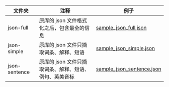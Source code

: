 
| 文件夹           | 注释                             | 例子                                                            |
|---------------|--------------------------------|---------------------------------------------------------------|
| json-full     | 原库的 json 文件格式化之后，包含最全的信息       | [sample_json_full.json](./sample_json_full.json)        |
| json-simple   | 原库的 json 文件只摘取词条、解释、短语         | [sample_json_simple.json](./sample_json_simple.json)    |
| json-sentence | 原库的 json 文件只摘取词条、解释、短语、例句、英美音标 | [sample_json_sentence.json](./sample_json_sentence.json) |


